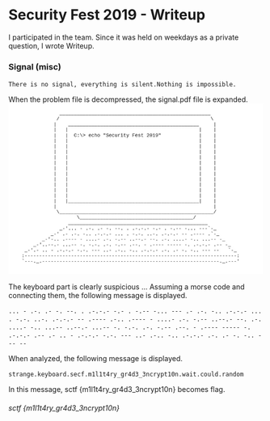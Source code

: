 # Security Fest 2019 - Writeup

I participated in the team. Since it was held on weekdays as a private question, I wrote Writeup.

### Signal (misc)

````
There is no signal, everything is silent.Nothing is impossible.
````

When the problem file is decompressed, the signal.pdf file is expanded.
![Signal](https://github.com/A7H3NA/CEH/blob/master/CTF/2019/Security%20Fest%202019/misc/Signal.jpg)


The keyboard part is clearly suspicious ...
Assuming a morse code and connecting them, the following message is displayed.

````
... - .-. .- -. --. . .-.-.- -.- . -.-- -... --- .- .-. -.. .-.-.- ... . -.-. ..-. .-.-.- -- .---- .-.. .---- - ....- .-. -.-- ..--.- --. .-. ....- -.. ...-- ..--.- ...-- -. -.-. .-. -.-- .--. - .---- ----- -. .-.-.- .-- .- .. - .-.-.- -.-. --- ..- .-.. -.. .-.-.- .-. .- -. -.. --- --
````

When analyzed, the following message is displayed.

````
strange.keyboard.secf.m1l1t4ry_gr4d3_3ncrypt10n.wait.could.random
````

In this message, sctf {m1l1t4ry_gr4d3_3ncrypt10n} becomes flag.
###### sctf {m1l1t4ry_gr4d3_3ncrypt10n}
